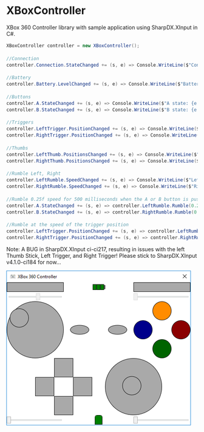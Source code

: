 # XBoxController
XBox 360 Controller library with sample application using SharpDX.XInput in C#.

```csharp
XBoxController controller = new XBoxController();

//Connection
controller.Connection.StateChanged += (s, e) => Console.WriteLine($"Connection state: {e.State}");

//Battery
controller.Battery.LevelChanged += (s, e) => Console.WriteLine($"Battery level: {e.Level}");

//Buttons
controller.A.StateChanged += (s, e) => Console.WriteLine($"A state: {e.State}");
controller.B.StateChanged += (s, e) => Console.WriteLine($"B state: {e.State}");

//Triggers
controller.LeftTrigger.PositionChanged += (s, e) => Console.WriteLine($"Left trigger position: {e.Position}");
controller.RightTrigger.PositionChanged += (s, e) => Console.WriteLine($"Right trigger position: {e.Position}");

//Thumbs
controller.LeftThumb.PositionsChanged += (s, e) => Console.WriteLine($"Left thumb X: {e.X}, Y: {e.Y}");
controller.RightThumb.PositionsChanged += (s, e) => Console.WriteLine($"Right thumb X: {e.X}, Y: {e.Y}");

//Rumble Left, Right
controller.LeftRumble.SpeedChanged += (s, e) => Console.WriteLine($"Left rumble speed: {e.Speed}");
controller.RightRumble.SpeedChanged += (s, e) => Console.WriteLine($"Right rumble speed: {e.Speed}");

//Rumble 0.25f speed for 500 milliseconds when the A or B button is pushed
controller.A.StateChanged += (s, e) => controller.LeftRumble.Rumble(0.25f, 500);
controller.B.StateChanged += (s, e) => controller.RightRumble.Rumble(0.25f, 500);

//Rumble at the speed of the trigger position
controller.LeftTrigger.PositionChanged += (s, e) => controller.LeftRumble.Speed = e.Position;
controller.RightTrigger.PositionChanged += (s, e) => controller.RightRumble.Speed = e.Position;

```

Note: A BUG in SharpDX.XInput ci-ci217, resulting in issues with the  left Thumb Stick, Left Trigger, and Right Trigger! Please stick to SharpDX.XInput v4.1.0-ci184 for now...

![Sample Application Screenshot](https://github.com/okmer/XBoxController/blob/master/SampleApplicationScreenshot.png)
